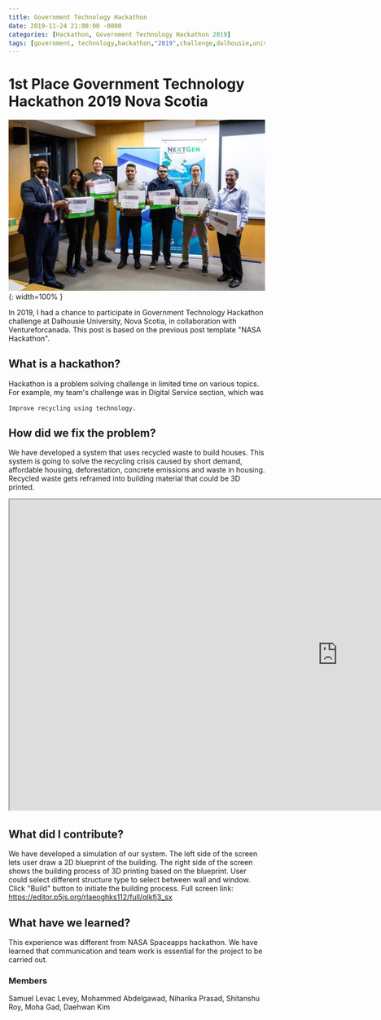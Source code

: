 ```yaml
---
title: Government Technology Hackathon
date: 2019-11-24 21:00:00 -0800
categories: [Hackathon, Government Technology Hackathon 2019]
tags: [government, technology,hackathon,"2019",challenge,dalhousie,university,daehwan,kim,david]     # TAG names should always be lowercase
---
```


# 1st Place Government Technology Hackathon 2019 Nova Scotia

![Desktop View](/assets/images/yearbook/image4.png){: width=100% }

In 2019, I had a chance to participate in Government Technology Hackathon challenge at Dalhousie University, Nova Scotia, in collaboration with Ventureforcanada. This post is based on the previous post template "NASA Hackathon".

## What is a hackathon?

Hackathon is a problem solving challenge in limited time on various topics. For example, my team's challenge was in Digital Service section, which was

```
Improve recycling using technology.
```

## How did we fix the problem?

We have developed a system that uses recycled waste to build houses. This system is going to solve the recycling crisis caused by short demand, affordable housing, deforestation, concrete emissions and waste in housing. Recycled waste gets reframed into building material that could be 3D printed.

<iframe src="https://editor.p5js.org/rlaeoghks112/full/tGP4UGfyC" width="1290px" height="610px"></iframe>

## What did I contribute?

We have developed a simulation of our system. The left side of the screen lets user draw a 2D blueprint of the building. The right side of the screen shows the building process of 3D printing based on the blueprint. User could select different structure type to select between wall and window. Click "Build" button to initiate the building process. Full screen link: https://editor.p5js.org/rlaeoghks112/full/qIkfj3_sx

## What have we learned?

This experience was different from NASA Spaceapps hackathon. We have learned that communication and team work is essential for the project to be carried out. 

### Members
Samuel Levac Levey, Mohammed Abdelgawad, Niharika Prasad, Shitanshu Roy, Moha Gad, Daehwan Kim